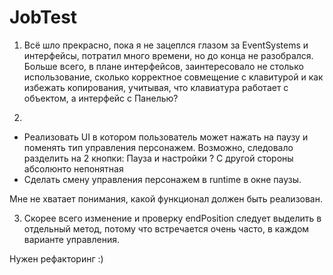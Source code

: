 # JobTest

1. Всё шло прекрасно, пока я не зацеплся глазом за EventSystems и интерфейсы, потратил много времени, но до конца не разобрался. 
Больше всего, в плане интерфейсов, заинтересовало не столько использование, сколько корректное совмещение с клавитурой и как избежать копирования, учитывая, что клавиатура работает с объектом, а интерфейс с Панелью?

2.
- Реализовать UI в котором пользователь может нажать на паузу и поменять тип
управления персонажем.
Возможно, следовало разделить на 2 кнопки: Пауза и настройки ?
С другой стороны абсолюнто непонятная
- Сделать смену управления персонажем в runtime в окне паузы.

Мне не хватает понимания, какой функционал должен быть реализован.

3. Скорее всего изменение и проверку endPosition следует выделить в  отдельный метод, потому что встречается очень часто, в каждом варианте управления.

Нужен рефакторинг :)
